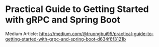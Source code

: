 # Practical Guide to Getting Started with gRPC and Spring Boot

Medium
Article: https://medium.com/@truongbui95/practical-guide-to-getting-started-with-grpc-and-spring-boot-d634f6f3121b
